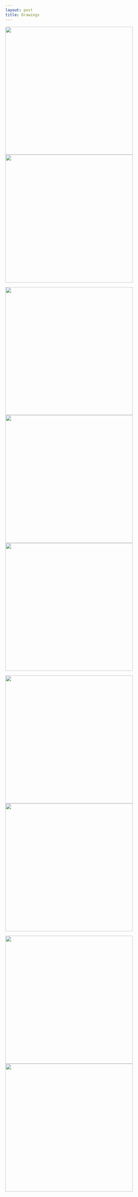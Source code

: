 ```yaml
---
layout: post
title: Drawings
---
```


<img src="https://flyinggiraffe.github.io/images/draw_falling.PNG" height="400">  <img src="https://flyinggiraffe.github.io/images/draw_summer.PNG" height="400">

<img src="https://flyinggiraffe.github.io/images/draw_gray.PNG" height="400">
<img src="https://flyinggiraffe.github.io/images/draw_october.PNG" height="400">
<img src="https://flyinggiraffe.github.io/images/draw_winter.PNG" height="400">

<img src="https://flyinggiraffe.github.io/images/photo_boston.jpg" height="400">  <img src="https://flyinggiraffe.github.io/images/draw_boston.png" height="400">

<img src="https://flyinggiraffe.github.io/images/photo_sweden.jpg" height="400">  <img src="https://flyinggiraffe.github.io/images/draw_sweden.PNG" height="400">
